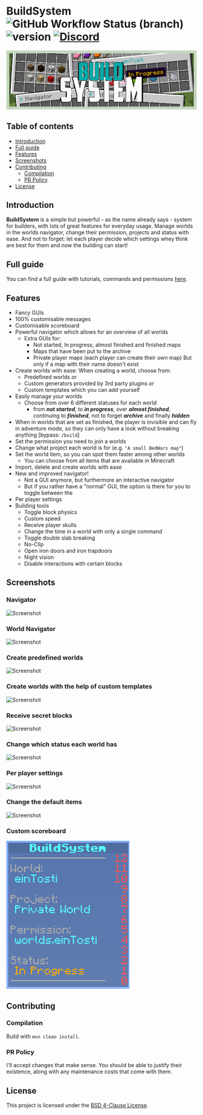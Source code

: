 # BuildSystem ![GitHub Workflow Status (branch)](https://img.shields.io/github/workflow/status/einTosti/BuildSystem/Build%20main/master) ![version](https://img.shields.io/github/v/release/einTosti/BuildSystem) [![Discord](https://img.shields.io/discord/419460301403193344.svg?label=&logo=discord&logoColor=ffffff&color=7389D8&labelColor=6A7EC2)](https://discord.com/invite/Nt467Rf)

![Screenshot](.github/images/header.png)

## Table of contents
<!--ts-->
* [Introduction](#introduction)
* [Full guide](#full-guide)
* [Features](#features)
* [Screenshots](#screenshots)
* [Contributing](#contributing)
  * [Compilation](#compilation)
  * [PR Policy](#pr-policy)
* [License](#license)
<!--te-->

## Introduction

**BuildSystem** is a simple but powerful - as the name already says - system for builders, with lots of great features
for everyday usage. Manage worlds in the worlds navigator, change their permission, projects and status with ease. And
not to forget: let each player decide which settings whey think are best for them and now the building can start!

## Full guide

You can find a full guide with tutorials, commands and permissions [here](https://eintosti.gitbook.io/buildsystem/).

## Features
- Fancy GUIs 
- 100% customisable messages 
- Customisable scoreboard 
- Powerful navigator which allows for an overview of all worlds 
  - Extra GUIs for:
    - Not started, In progress, almost finished and finished maps 
    - Maps that have been put to the archive
    - Private player maps (each player can create their own map)
      But only if a map with their name doesn't exist 
- Create worlds with ease: When creating a world, choose from: 
  - Predefined worlds _or_
  - Custom generators provided by 3rd party plugins _or_
  - Custom templates which you can add yourself 
- Easily manage your worlds 
  - Choose from over 6 different statuses for each world 
    - from _**not started**_, to _**in progress**_, over _**almost finished**_, continuing to _**finished**_, not to forget _**archive**_ and finally _**hidden**_
- When in worlds that are set as finished, the player is invisible and can fly in adventure mode, so they can only have a look without breaking anything [bypass: `/build`]
- Set the permission you need to join a worlds 
- Change what project each world is for (e.g. `"A small BedWars map"`)
- Set the world item, so you can spot them faster among other worlds 
  - You can choose from all items that are available in Minecraft 
- Import, delete and create worlds with ease 
- New and improved navigator!
  - Not a GUI anymore, but furthermore an interactive navigator 
  - But if you rather have a "normal" GUI, the option is there for you to toggle between the 
- Per player settings 
- Building tools 
  - Toggle block physics 
  - Custom speed 
  - Receive player skulls 
  - Change the time in a world with only a single command 
  - Toggle double slab breaking 
  - No-Clip 
  - Open iron doors and iron trapdoors 
  - Night vision 
  - Disable interactions with certain blocks

## Screenshots

### Navigator
![Screenshot](.github/images/navigator.png)

### World Navigator
![Screenshot](.github/images/worlds.png)

### Create predefined worlds
![Screenshot](.github/images/predefined_worlds.png)

### Create worlds with the help of custom templates
![Screenshot](.github/images/templates.png)

### Receive secret blocks
![Screenshot](.github/images/blocks.png)

### Change which status each world has
![Screenshot](.github/images/status.png)

### Per player settings
![Screenshot](.github/images/settings.png)

### Change the default items
![Screenshot](.github/images/setup.png)

### Custom scoreboard
![Screenshot](.github/images/scoreboard.png)

## Contributing

### Compilation

Build with `mvn clean install`.

### PR Policy

I'll accept changes that make sense. You should be able to justify their existence, along with any maintenance costs
that come with them.

## License

This project is licensed under the [BSD 4-Clause License](LICENSE).

